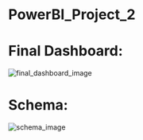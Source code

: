# PowerBI_Project_2

# Final Dashboard:
![final_dashboard_image](https://github.com/MuhannadYaslam/PowerBI_Project_2/assets/132222576/a772e87f-e20c-4650-9eff-30b29988b165)

# Schema:
![schema_image](https://github.com/MuhannadYaslam/PowerBI_Project_2/assets/132222576/267075a3-506b-410f-93f5-1c8be8e37ed3)
